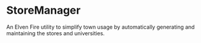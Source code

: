 StoreManager
============

An Elven Fire utility to simplify town usage by automatically generating and maintaining the stores and universities.

